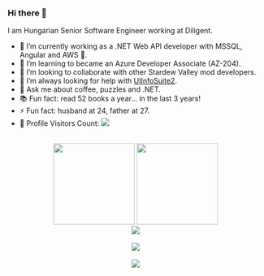 ### Hi there 👋

I am Hungarian Senior Software Engineer working at Diligent.<br/>

- 🔭 I’m currently working as a .NET Web API developer with MSSQL, Angular and AWS 🚀.
- 🌱 I’m learning to became an Azure Developer Associate (AZ-204).
- 👯 I’m looking to collaborate with other Stardew Valley mod developers.
- 🤔 I’m always looking for help with [UIInfoSuite2](https://github.com/AsNott2000/UIInfoSuite2).
- 💬 Ask me about coffee, puzzles and .NET.
- 📚 Fun fact: read 52 books a year... in the last 3 years!
- ⚡ Fun fact: husband at 24, father at 27.
- 🎢 Profile Visitors Count:  ![](https://visitor-badge.glitch.me/badge?page_id=Annosz)

<br>

<!-- GITHUB STATUS -->
<div align="center">
  <img height="160em" src="https://github-readme-stats-git-masterrstaa-rickstaa.vercel.app/api?username=AsNott2000&show_icons=true&theme=dark&include_all_commits=true&count_private=true&hide=contribs"/>
  <img height="160em" src="https://github-readme-stats-git-masterrstaa-rickstaa.vercel.app/api/top-langs/?username=AsNott2000&layout=compact&langs_count=7&theme=dark"/>
</div>

<div align="center">
  <img alig src="https://github-profile-trophy.vercel.app/?username=Annosz&theme=onedark&no-bg=true&no-frame=true" />
</div>

<br>

<!-- SOCIAL PAGES -->
<div align="center">
  <a href="https://www.buymeacoffee.com/Annosz"><img src="https://img.buymeacoffee.com/button-api/?text=Buy me a coffee&emoji=&slug=Annosz&button_colour=FFDD00&font_colour=000000&font_family=Cookie&outline_colour=000000&coffee_colour=ffffff" /></a>
</div>

<br>

<div align="center">
  <a href="https://www.linkedin.com/in/annosz/" target="_blank"><img src="https://img.shields.io/badge/-LinkedIn-%230077B5?style=for-the-badge&logo=linkedin&logoColor=white" target="_blank"></a>  
</div>
